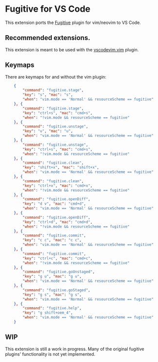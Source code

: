 # Fugitive for VS Code

This extension ports the [Fugitive](https://github.com/tpope/vim-fugitive.git) plugin for vim/neovim to VS Code.

## Recommended extensions.

This extension is meant to be used with the [vscodevim.vim](https://marketplace.visualstudio.com/items?itemName=vscodevim.vim) plugin.

## Keymaps
There are keymaps for and without the vim plugin:
```json
    {
        "command": "fugitive.stage",
        "key": "s", "mac": "s",
        "when": "vim.mode == 'Normal' && resourceScheme == fugitive"
    }, {
        "command": "fugitive.stage",
        "key": "ctrl+s", "mac": "cmd+s",
        "when": "!vim.mode && resourceScheme == fugitive"
    }, {
        "command": "fugitive.unstage",
        "key": "u", "mac": "u",
        "when": "vim.mode == 'Normal' && resourceScheme == fugitive"
    }, {
        "command": "fugitive.unstage",
        "key": "ctrl+s", "mac": "cmd+s",
        "when": "!vim.mode && resourceScheme == fugitive"
    }, {
        "command": "fugitive.clean",
        "key": "shift+x", "mac": "shift+x",
        "when": "vim.mode == 'Normal' && resourceScheme == fugitive"
    }, {
        "command": "fugitive.clean",
        "key": "ctrl+x", "mac": "cmd+x",
        "when": "!vim.mode && resourceScheme == fugitive"
    }, {
        "command": "fugitive.openDiff",
        "key": "d v", "mac": "cmd+d",
        "when": "vim.mode == 'Normal' && resourceScheme == fugitive"
    }, {
        "command": "fugitive.openDiff",
        "key": "ctrl+d", "mac": "cmd+d",
        "when": "!vim.mode && resourceScheme == fugitive"
    }, {
        "command": "fugitive.commit",
        "key": "c c", "mac": "c c",
        "when": "vim.mode == 'Normal' && resourceScheme == fugitive"
    }, {
        "command": "fugitive.commit",
        "key": "ctrl+c", "mac": "cmd+c",
        "when": "!vim.mode && resourceScheme == fugitive"
    }, {
        "command": "fugitive.goUnstaged",
        "key": "g u", "mac": "g u",
        "when": "vim.mode == 'Normal' && resourceScheme == fugitive"
    }, {
        "command": "fugitive.goStaged",
        "key": "g s", "mac": "g s",
        "when": "vim.mode == 'Normal' && resourceScheme == fugitive"
    }, {
        "command": "fugitive.help",
        "key": "g shift+oem_4",
        "when": "vim.mode == 'Normal' && resourceScheme == fugitive"
    }

```

## WIP

This extension is still a work in progress.
Many of the original fugitive plugins' functionality is not yet implemented.